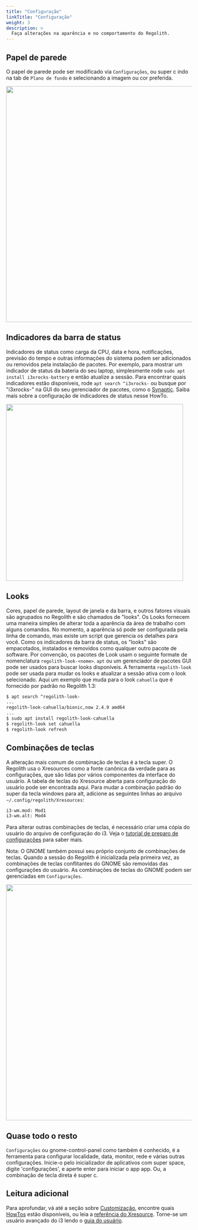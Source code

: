 ```yaml
---
title: "Configuração"
linkTitle: "Configuração"
weight: 3
description: >
  Faça alterações na aparência e no comportamento do Regolith.
---
```


## Papel de parede

O papel de parede pode ser modificado via `Configurações`, ou <span class="text-nowrap"><span class="badge badge-warning">super</span> <span class="badge badge-warning">c</span></span> indo na tab de `Plano de fundo` e selecionando a imagem ou cor preferida.

<img class="shadow m-5" src="../regolith-screenshot-settings-wallpaper.png" width="640px"/>

## Indicadores da barra de status

Indicadores de status como carga da CPU, data e hora, notificações, previsão do tempo e outras informações do sistema podem ser adicionados ou removidos pela instalação de pacotes.  Por exemplo, para mostrar um indicador de status da bateria do seu laptop, simplesmente rode `sudo apt install i3xrocks-battery` e então atualize a sessão.  Para encontrar quais indicadores estão disponíveis, rode `apt search ^i3xrocks-` ou busque por "i3xrocks-"  na GUI do seu gerenciador de pacotes, como o [Synaptic](https://help.ubuntu.com/community/SynapticHowto).  Saiba mais sobre a configuração de indicadores de status nesse HowTo.

<img class="shadow m-5" src="../regolith-screenshot-synaptic-search.png" width="480px"/>

## Looks

Cores, papel de parede, layout de janela e da barra, e outros fatores visuais são agrupados no Regolith e são chamados de "looks".  Os Looks fornecem uma maneira simples de alterar toda a aparência da área de trabalho com alguns comandos.  No momento, a aparência só pode ser configurada pela linha de comando, mas existe um script que gerencia os detalhes para você.  Como os indicadores da barra de status, os "looks" são empacotados, instalados e removidos como qualquer outro pacote de software.  Por convenção, os pacotes de Look usam o seguinte formate de nomenclatura `regolith-look-<nome>`.  `apt` ou um gerenciador de pacotes GUI pode ser usados para buscar looks disponíveis.  A ferramenta `regolith-look` pode ser usada para mudar os looks e atualizar a sessão ativa com o look selecionado.  Aqui um exemplo que muda para o look `cahuella` que é fornecido por padrão no Regolith 1.3:

```bash
$ apt search ^regolith-look-
...
regolith-look-cahuella/bionic,now 2.4.9 amd64
...
$ sudo apt install regolith-look-cahuella
$ regolith-look set cahuella
$ regolith-look refresh
```

## Combinações de teclas

A alteração mais comum de combinação de teclas é a tecla super.  O Regolith usa o Xresources como a fonte canônica da verdade para as configurações, que são lidas por vários componentes da interface do usuário.  A tabela de teclas do Xresource aberta para configuração do usuário pode ser encontrada aqui. Para mudar a combinação padrão do super da tecla windows para alt, adicione as seguintes linhas ao arquivo `~/.config/regolith/Xresources`:

```bash
i3-wm.mod: Mod1
i3-wm.alt: Mod4
```

Para alterar outras combinações de teclas, é necessário criar uma cópia do usuário do arquivo de configuração do i3.  Veja o [tutorial de preparo de configurações](../../howto/stage-configs) para saber mais.

Nota: O GNOME também possui seu próprio conjunto de combinações de teclas.  Quando a sessão do Regolith é inicializada pela primeira vez, as combinações de teclas conflitantes do GNOME são removidas das configurações do usuário.  As combinações de teclas do GNOME podem ser gerenciadas em `Configurações`.

<img class="shadow m-5" src="../regolith-screenshot-settings-keybindings.png" width="640px"/>

## Quase todo o resto

`Configurações` ou gnome-control-panel como também é conhecido, é a ferramenta para configurar localidade, data, monitor, rede e várias outras configurações.  Inicie-o pelo inicializador de aplicativos com <span class="text-nowrap"><span class="badge badge-warning">super</span> <span class="badge badge-warning">space</span></span>, digite 'configurações', e aperte enter para iniciar o app app.  Ou, a combinação de tecla direta é <span class="text-nowrap"><span class="badge badge-warning">super</span> <span class="badge badge-warning">c</span></span>.

## Leitura adicional

Para aprofundar, vá até a seção sobre [Customização](../../customize), encontre quais [HowTos](../../howto) estão disponíveis, ou leia a [referência do Xresource](../../reference/xresources).  Torne-se um usuário avançado do i3 lendo o [guia do usuário](https://i3wm.org/docs/userguide.html).
